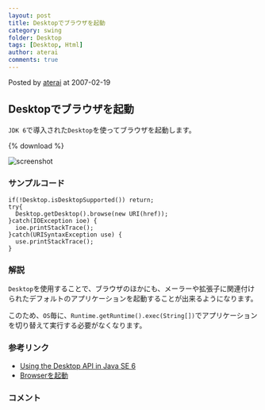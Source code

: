 ```yaml
---
layout: post
title: Desktopでブラウザを起動
category: swing
folder: Desktop
tags: [Desktop, Html]
author: aterai
comments: true
---
```


Posted by [aterai](http://terai.xrea.jp/aterai.html) at 2007-02-19

## Desktopでブラウザを起動
`JDK 6`で導入された`Desktop`を使ってブラウザを起動します。

{% download %}

![screenshot](https://lh5.googleusercontent.com/_9Z4BYR88imo/TQTKu9HhvrI/AAAAAAAAAWc/iMheiQnF4hQ/s800/Desktop.png)

### サンプルコード
<pre class="prettyprint"><code>if(!Desktop.isDesktopSupported()) return;
try{
  Desktop.getDesktop().browse(new URI(href));
}catch(IOException ioe) {
  ioe.printStackTrace();
}catch(URISyntaxException use) {
  use.printStackTrace();
}
</code></pre>

### 解説
`Desktop`を使用することで、ブラウザのほかにも、メーラーや拡張子に関連付けられたデフォルトのアプリケーションを起動することが出来るようになります。

このため、`OS`毎に、`Runtime.getRuntime().exec(String[])`でアプリケーションを切り替えて実行する必要がなくなります。

### 参考リンク
- [Using the Desktop API in Java SE 6](http://www.oracle.com/technetwork/articles/javase/index-135182.html)
- [Browserを起動](http://terai.xrea.jp/Swing/BrowserLauncher.html)

<!-- dummy comment line for breaking list -->

### コメント
